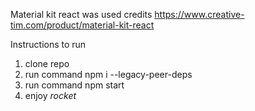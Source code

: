 Material kit react was used 
credits https://www.creative-tim.com/product/material-kit-react

Instructions to run
1) clone repo
2) run command npm i --legacy-peer-deps
3) run command npm start
4) enjoy *rocket*
